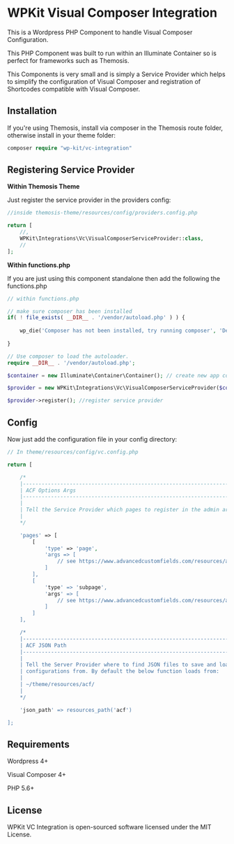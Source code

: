 # WPKit Visual Composer Integration

This is a Wordpress PHP Component to handle Visual Composer Configuration. 

This PHP Component was built to run within an Illuminate Container so is perfect for frameworks such as Themosis.

This Components is very small and is simply a Service Provider which helps to simplify the configuration of Visual Composer and registration of Shortcodes compatible with Visual Composer.

## Installation

If you're using Themosis, install via composer in the Themosis route folder, otherwise install in your theme folder:

```php
composer require "wp-kit/vc-integration"
```

## Registering Service Provider

**Within Themosis Theme**

Just register the service provider in the providers config:

```php
//inside themosis-theme/resources/config/providers.config.php

return [
	//,
	WPKit\Integrations\Vc\VisualComposerServiceProvider::class,   
	//
];
```

**Within functions.php**

If you are just using this component standalone then add the following the functions.php

```php
// within functions.php

// make sure composer has been installed
if( ! file_exists( __DIR__ . '/vendor/autoload.php' ) ) {
	
	wp_die('Composer has not been installed, try running composer', 'Dependancy Error');
	
}

// Use composer to load the autoloader.
require __DIR__ . '/vendor/autoload.php';

$container = new Illuminate\Container\Container(); // create new app container

$provider = new WPKit\Integrations\Vc\VisualComposerServiceProvider($container); // inject into service provider

$provider->register(); //register service provider
```


## Config

Now just add the configuration file in your config directory:

```php
// In theme/resources/config/vc.config.php

return [

    /*
    |--------------------------------------------------------------------------
    | ACF Options Args
    |--------------------------------------------------------------------------
    |
    | Tell the Service Provider which pages to register in the admin area
    |
    */

    'pages' => [
	    [
		    'type' => 'page',
		    'args => [
				// see https://www.advancedcustomfields.com/resources/acf_add_options_page/
			]
	    ],
	    [
		    'type' => 'subpage',
		    'args' => [
			    // see https://www.advancedcustomfields.com/resources/acf_add_options_sub_page/
			]
		]
    ],

    /*
    |--------------------------------------------------------------------------
    | ACF JSON Path
    |--------------------------------------------------------------------------
    |
    | Tell the Server Provider where to find JSON files to save and load
    | configurations from. By default the below function loads from:
    |
    | ~/theme/resources/acf/
    |
    */

    'json_path' => resources_path('acf')

];

```

## Requirements

Wordpress 4+

Visual Composer 4+

PHP 5.6+

## License

WPKit VC Integration is open-sourced software licensed under the MIT License.